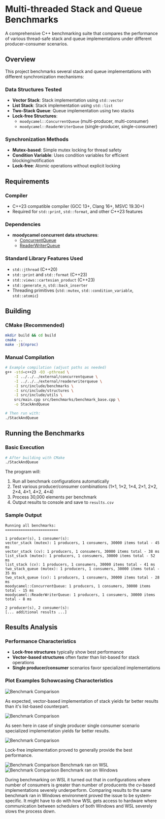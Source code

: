 # Multi-threaded Stack and Queue Benchmarks

A comprehensive C++ benchmarking suite that compares the performance of various thread-safe stack and queue implementations under different producer-consumer scenarios.

## Overview

This project benchmarks several stack and queue implementations with different synchronization mechanisms:

### Data Structures Tested
- **Vector Stack**: Stack implementation using `std::vector`
- **List Stack**: Stack implementation using `std::list`  
- **Two-Stack Queue**: Queue implementation using two stacks
- **Lock-free Structures**: 
  - `moodycamel::ConcurrentQueue` (multi-producer, multi-consumer)
  - `moodycamel::ReaderWriterQueue` (single-producer, single-consumer)

### Synchronization Methods
- **Mutex-based**: Simple mutex locking for thread safety
- **Condition Variable**: Uses condition variables for efficient blocking/notification
- **Lock-free**: Atomic operations without explicit locking

## Requirements

### Compiler
- C++23 compatible compiler (GCC 13+, Clang 16+, MSVC 19.30+)
- Required for `std::print`, `std::format`, and other C++23 features

### Dependencies
- **moodycamel concurrent data structures**:
  - [ConcurrentQueue](https://github.com/cameron314/concurrentqueue)
  - [ReaderWriterQueue](https://github.com/cameron314/readerwriterqueue)

### Standard Library Features Used
- `std::jthread` (C++20)
- `std::print` and `std::format` (C++23)
- `std::views::cartesian_product` (C++23)
- `std::generate_n`, `std::back_inserter`
- Threading primitives (`std::mutex`, `std::condition_variable`, `std::atomic`)

## Building

### CMake (Recommended)
```bash
mkdir build && cd build
cmake ..
make -j$(nproc)
```

### Manual Compilation
```bash
# Example compilation (adjust paths as needed)
g++ -std=c++23 -O3 -pthread \
    -I ../../../external/concurrentqueue \
    -I ../../../external/readerwriterqueue \
    -I src/include/benchmarks \
    -I src/include/structures \
    -I src/include/utils \
    src/main.cpp src/benchmarks/benchmark_base.cpp \
    -o StackAndQueue

# Then run with:
./StackAndQueue
```

## Running the Benchmarks

### Basic Execution
```bash
# After building with CMake
./StackAndQueue
```

The program will:
1. Run all benchmark configurations automatically
2. Test various producer/consumer combinations (1×1, 1×2, 1×4, 2×1, 2×2, 2×4, 4×1, 4×2, 4×4)
3. Process 30,000 elements per benchmark
4. Output results to console and save to `results.csv`

### Sample Output
```
Running all benchmarks:
========================

1 producer(s), 1 consumer(s):
vector_stack (mutex): 1 producers, 1 consumers, 30000 items total - 45 ms
vector_stack (cv): 1 producers, 1 consumers, 30000 items total - 38 ms
list_stack (mutex): 1 producers, 1 consumers, 30000 items total - 52 ms
list_stack (cv): 1 producers, 1 consumers, 30000 items total - 41 ms
two_stack_queue (mutex): 1 producers, 1 consumers, 30000 items total - 35 ms
two_stack_queue (cv): 1 producers, 1 consumers, 30000 items total - 28 ms
moodycamel::ConcurrentQueue: 1 producers, 1 consumers, 30000 items total - 15 ms
moodycamel::ReaderWriterQueue: 1 producers, 1 consumers, 30000 items total - 8 ms

2 producer(s), 2 consumer(s):
[... additional results ...]
```

## Results Analysis

### Performance Characteristics
- **Lock-free structures** typically show best performance
- **Vector-based structures** often faster than list-based for stack operations
- **Single producer/consumer** scenarios favor specialized implementations

### Plot Examples Schowcasing Characteristics
![Benchmark Comparison](results/wsl/benchmark_4P_2C.png)

As expected, vector-based implementation of stack yields far better results than it's list-based counterpart.

![Benchmark Comparison](results/wsl/benchmark_1P_1C.png)

As seen here in case of single producer single consumer scenario specialized implementation yields far better results.


![Benchmark Comparison](results/wsl/benchmark_4P_2C.png)

Lock-free implementation proved to generally provide the best performance.

![Benchmark Comparison](results/wsl/benchmark_1P_4C.png)
Benchmark ran on WSL
![Benchmark Comparison](results/windows/benchmark_1P_4C.png)
Benchmark ran on Windows

During benchmarking on WSL it turned out that in configurations where number of consumers is greater than number of producents the cv-based implementations severely underperform. Comparing results to the same benchmark ran in Windows environment proved the issue to be system-specific. It might have to do with how WSL gets access to hardware where communication between schedulers of both Windows and WSL severely slows the process down.
